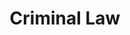 ---
title: "Criminal Law"
banner: '/img/Practice-Areas.jpg'
url: '/criminal-lawyer/'
draft: false
---